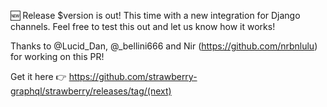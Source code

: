 🆕 Release $version is out! This time with a new integration for Django channels. Feel free to test this out and let us know how it works!

Thanks to @Lucid_Dan, @_bellini666 and Nir (https://github.com/nrbnlulu) for working on this PR!

Get it here 👉 https://github.com/strawberry-graphql/strawberry/releases/tag/(next)
